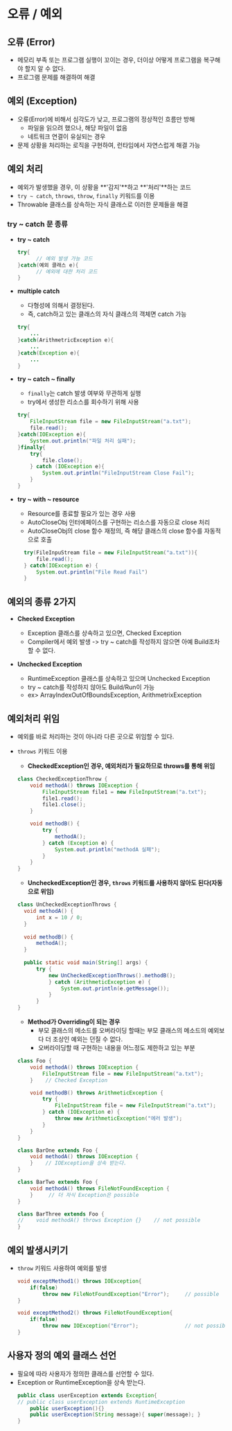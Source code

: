 # 오류 / 예외
## 오류 (Error)
* 메모리 부족 또는 프로그램 실행이 꼬이는 경우, 더이상 어떻게 프로그램을 복구해야 할지 알 수 없다.
* 프로그램 문제를 해결하여 해결 

## 예외 (Exception)
* 오류(Error)에 비해서 심각도가 낮고, 프로그램의 정상적인 흐름만 방해
    * 파일을 읽으려 했으나, 해당 파일이 없음
    * 네트워크 연결이 유실되는 경우
* 문제 상황을 처리하는 로직을 구현하여, 런타임에서 자연스럽게 해결 가능

## 예외 처리
* 예외가 발생했을 경우, 이 상황을 **'감지'**하고 **'처리'**하는 코드
* ```try ~ catch```, ```throws```, ```throw```, ```finally``` 키워드를 이용
* Throwable 클래스를 상속하는 자식 클래스로 이러한 문제들을 해결


### try ~ catch 문 종류
* **try ~ catch**
    ```java
    try{
          // 예외 발생 가능 코드
    }catch(예외 클래스 e){
          // 예외에 대한 처리 코드    
    }
    ```
* **multiple catch**
    * 다형성에 의해서 결정된다.
    * 즉, catch하고 있는 클래스의 자식 클래스의 객체면 catch 가능
    ```java
    try{
        ...
    }catch(ArithmetricException e){
        ...
    }catch(Exception e){
        ...
    }
    ```

* **try ~ catch ~ finally**
    * ```finally```는 catch 발생 여부와 무관하게 실행
    * try에서 생성한 리소스를 회수하기 위해 사용
    ```java
    try{
        FileInputStream file = new FileInputStream("a.txt");
        file.read();
    }catch(IOException e){
        System.out.println("파일 처리 실패");
    }finally{
        try{
            file.close();
        } catch (IOException e){
            System.out.println("FileInputStream Close Fail");
        }  
    }
    ```

* **try ~ with ~ resource**
    * Resource를 종료할 필요가 있는 경우 사용
    * AutoCloseObj 인터에페이스를 구현하는 리소스를 자동으로 close 처리
    * AutoCloseObj의 close 함수 재정의, 즉 해당 클래스의 close 함수를 자동적으로 호출
    ```java
      try(FileInpuStream file = new FileInputStream("a.txt")){
          file.read();
      } catch(IOException e) {
          System.out.println("File Read Fail")
      }
    ```

## 예외의 종류 2가지
* **Checked Exception**
    * Exception 클래스를 상속하고 있으면, Checked Exception
    * Compiler에서 예외 발생 -> try ~ catch를 작성하지 않으면 아예 Build조차 할 수 없다.
    
    
* **Unchecked Exception**
    * RuntimeException 클래스를 상속하고 있으며 Unchecked Exception
    * try ~ catch를 작성하지 않아도 Build/Run이 가능
    * ex> ArrayIndexOutOfBoundsException, ArithmetrixException
    

## 예외처리 위임
* 예외를 바로 처리하는 것이 아니라 다른 곳으로 위임할 수 있다.
* ```throws``` 키워드 이용
    * **CheckedException인 경우, 예외처리가 필요하므로 throws를 통해 위임**
    ```java
    class CheckedExceptionThrow {
        void methodA() throws IOException {
            FileInputStream file1 = new FileInputStream("a.txt");
            file1.read();
            file1.close();
        }
    
        void methodB() {
            try {
                methodA();
            } catch (Exception e) {
                System.out.println("methodA 실패");
            }
        }
    }
    ```
    
    * **UncheckedException인 경우, ```throws``` 키워드를 사용하지 않아도 된다(자동으로 위임)**
    ```java
    class UnCheckedExceptionThrows {
      void methodA() {
          int x = 10 / 0;
      }
      
      void methodB() {
          methodA();
      }
      
      public static void main(String[] args) {
          try {
              new UnCheckedExceptionThrows().methodB();
              } catch (ArithmeticException e) {
                  System.out.println(e.getMessage());
              }
          }
    }      
    ```
    
    * **Method가 Overriding이 되는 경우**
        * 부모 클래스의 메소드를 오버라이딩 할때는 부모 클래스의 메소드의 예외보다 더 조상인 예외는 던질 수 없다.
        * 오버라이딩할 때 구현하는 내용을 어느정도 제한하고 있는 부분

    ```java
    class Foo {
        void methodA() throws IOException {
            FileInputStream file = new FileInputStream("a.txt");
        }    // Checked Exception
    
        void methodB() throws ArithmeticException {
            try {
                FileInputStream file = new FileInputStream("a.txt");
            } catch (IOException e) {
                throw new ArithmeticException("에러 발생");
            }
        }
    }
    
    class BarOne extends Foo {
        void methodA() throws IOException {
        }    // IOException을 상속 받는다.
    }
    
    class BarTwo extends Foo {
        void methodA() throws FileNotFoundException {
        }     // 더 자식 Exception은 possible
    }
    
    class BarThree extends Foo {
    //    void methodA() throws Exception {}    // not possible
    }
    ```

    
## 예외 발생시키기
* ```throw``` 키워드 사용하여 예외를 발생
    ```java
    void exceptMethod1() throws IOException{
        if(false)
            throw new FileNotFoundException("Error");     // possible
    }
  
    void exceptMethod2() throws FileNotFoundException{
        if(false)
            throw new IOException("Error");               // not possible, FileNotFoundException이 IOException의 자식 클래스이므로
    }    
    ```

## 사용자 정의 예외 클래스 선언
* 필요에 따라 사용자가 정의한 클래스를 선언할 수 있다.
* Exception or RuntimeException을 상속 받는다.
    ```java
    public class userException extends Exception{
    // public class userException extends RuntimeException
        public userException(){}
        public userException(String message){ super(message); }
    }
    ```


